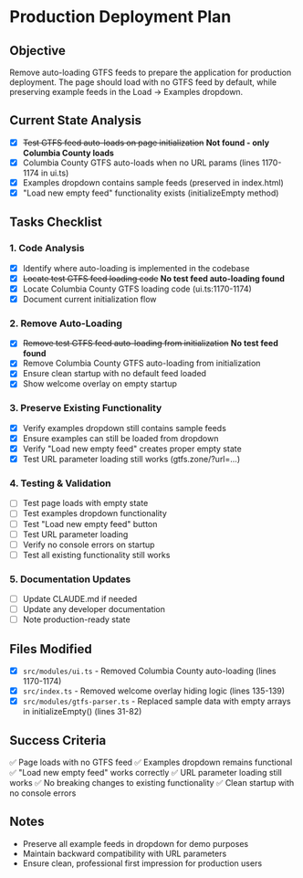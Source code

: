 # Production Deployment Plan

## Objective
Remove auto-loading GTFS feeds to prepare the application for production deployment. The page should load with no GTFS feed by default, while preserving example feeds in the Load → Examples dropdown.

## Current State Analysis
- [x] ~~Test GTFS feed auto-loads on page initialization~~ **Not found - only Columbia County loads**
- [x] Columbia County GTFS auto-loads when no URL params (lines 1170-1174 in ui.ts)
- [x] Examples dropdown contains sample feeds (preserved in index.html)
- [x] "Load new empty feed" functionality exists (initializeEmpty method)

## Tasks Checklist

### 1. Code Analysis
- [x] Identify where auto-loading is implemented in the codebase
- [x] ~~Locate test GTFS feed loading code~~ **No test feed auto-loading found**
- [x] Locate Columbia County GTFS loading code (ui.ts:1170-1174)
- [x] Document current initialization flow

### 2. Remove Auto-Loading
- [x] ~~Remove test GTFS feed auto-loading from initialization~~ **No test feed found**
- [x] Remove Columbia County GTFS auto-loading from initialization
- [x] Ensure clean startup with no default feed loaded
- [x] Show welcome overlay on empty startup

### 3. Preserve Existing Functionality
- [x] Verify examples dropdown still contains sample feeds
- [x] Ensure examples can still be loaded from dropdown
- [x] Verify "Load new empty feed" creates proper empty state
- [x] Test URL parameter loading still works (gtfs.zone/?url=...)

### 4. Testing & Validation
- [ ] Test page loads with empty state
- [ ] Test examples dropdown functionality
- [ ] Test "Load new empty feed" button
- [ ] Test URL parameter loading
- [ ] Verify no console errors on startup
- [ ] Test all existing functionality still works

### 5. Documentation Updates
- [ ] Update CLAUDE.md if needed
- [ ] Update any developer documentation
- [ ] Note production-ready state

## Files Modified
- [x] `src/modules/ui.ts` - Removed Columbia County auto-loading (lines 1170-1174)
- [x] `src/index.ts` - Removed welcome overlay hiding logic (lines 135-139)
- [x] `src/modules/gtfs-parser.ts` - Replaced sample data with empty arrays in initializeEmpty() (lines 31-82)

## Success Criteria
✅ Page loads with no GTFS feed
✅ Examples dropdown remains functional
✅ "Load new empty feed" works correctly
✅ URL parameter loading still works
✅ No breaking changes to existing functionality
✅ Clean startup with no console errors

## Notes
- Preserve all example feeds in dropdown for demo purposes
- Maintain backward compatibility with URL parameters
- Ensure clean, professional first impression for production users